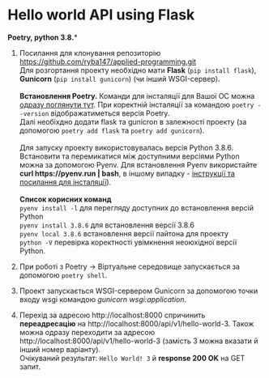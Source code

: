 # Hello world API using Flask
**Poetry, python 3.8.***

1. Посилання для клонування репозиторію https://github.com/ryba147/applied-programming.git <br>
Для розгортання проекту необхідно мати **Flask** (```pip install flask```), **Gunicorn** (```pip install gunicorn```) (чи інший WSGI-сервер).<br><br> **Встановлення Poetry.** Команди для інсталяції для Вашої ОС можна [одразу поглянути тут](https://python-poetry.org/docs/ "Install instructions according to your OS"). При коректній інсталяції за командою ```poetry --version``` відображатиметься версія Poetry. <br> Далі необіхдно додати flask та gunicron в залежності проекту (за допомогою ```poetry add flask``` та ```poetry add gunicorn```).<br><br>
Для запуску проекту використовувалась версія Python 3.8.6. Встановити та перемикатися між доступними версіями Python можна за допомогою Pyenv. Для встановлення Pyenv використайте **curl https://<span></span>pyenv.run | bash**, в іншому випадку - [інструкції та посилання для інсталяції](https://github.com/pyenv/pyenv-installer)). <br><br> **Список корисних команд**<br> ```pyenv install -l``` для перегляду доступних до встановлення версій Python <br> ```pyenv install 3.8.6``` для встановлення версії 3.8.6 <br> ```pyenv local 3.8.6``` встановлення версії пайтона для проекту<br> ```python -V``` перевірка коректності увімкнення неоюхідної версії Python. 

2. При роботі з Poetry -> Віртуальне середовище запускається за допомогою ```poetry shell```. <br>
3. Проект запускається WSGI-сервером Gunicorn за допомогою точки входу wsgi командою *gunicorn wsgi:application*.  
4. Перехід за адресою http://localhost:8000 спричинить **переадресацію** на http://localhost:8000/api/v1/hello-world-3. Також можна одразу переходити за адресою http://localhost:8000/api/v1/hello-world-3 (замість 3 можна вказати й інший номер варіанту). <br>
Очікуваний результат: ```Hello World! 3``` й **response 200 OK** на GET запит.
